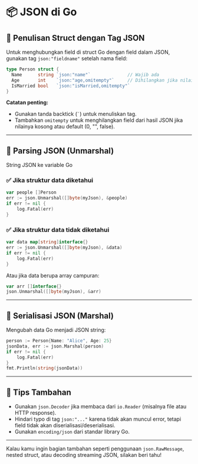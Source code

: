 # 📦 JSON di Go

## 🔹 Penulisan Struct dengan Tag JSON

Untuk menghubungkan field di struct Go dengan field dalam JSON, gunakan tag `json:"fieldname"` setelah nama field:

```go
type Person struct {
  Name      string `json:"name"`              // Wajib ada
  Age       int    `json:"age,omitempty"`     // Dihilangkan jika nilai nol
  IsMarried bool   `json:"isMarried,omitempty"`
}
```

**Catatan penting:**

* Gunakan tanda backtick (`` ` ``) untuk menuliskan tag.
* Tambahkan `omitempty` untuk menghilangkan field dari hasil JSON jika nilainya kosong atau default (0, "", false).

---

## 🔹 Parsing JSON (Unmarshal)

String JSON ke variable Go

### ✅ Jika struktur data **diketahui**

```go
var people []Person
err := json.Unmarshal([]byte(myJson), &people)
if err != nil {
    log.Fatal(err)
}
```

### ✅ Jika struktur data **tidak diketahui**

```go
var data map[string]interface{}
err := json.Unmarshal([]byte(myJson), &data)
if err != nil {
    log.Fatal(err)
}
```

Atau jika data berupa array campuran:

```go
var arr []interface{}
json.Unmarshal([]byte(myJson), &arr)
```

---

## 🔹 Serialisasi JSON (Marshal)

Mengubah data Go menjadi JSON string:

```go
person := Person{Name: "Alice", Age: 25}
jsonData, err := json.Marshal(person)
if err != nil {
    log.Fatal(err)
}
fmt.Println(string(jsonData))
```

---

## 🔹 Tips Tambahan

* Gunakan `json.Decoder` jika membaca dari `io.Reader` (misalnya file atau HTTP response).
* Hindari typo di tag `json:"..."` karena tidak akan muncul error, tetapi field tidak akan diserialisasi/deserialisasi.
* Gunakan `encoding/json` dari standar library Go.

---

Kalau kamu ingin bagian tambahan seperti penggunaan `json.RawMessage`, nested struct, atau decoding streaming JSON, silakan beri tahu!
